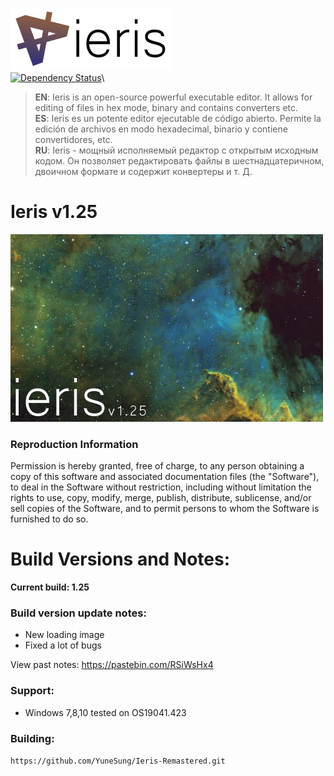 ![Ieris](https://github.com/FR0E6HNIZCLL02SUMFWY/Ieris-Remastered/blob/master/icon/toptext.png?raw=true)\
[![Dependency Status](https://david-dm.org/atom/atom.svg)](https://david-dm.org/atom/atom)\
> **EN**: Ieris is an open-source powerful executable editor. It allows for editing of files in hex mode, binary and contains converters etc.\
**ES**: Ieris es un potente editor ejecutable de código abierto. Permite la edición de archivos en modo hexadecimal, binario y contiene convertidores, etc.\
**RU**: Ieris - мощный исполняемый редактор с открытым исходным кодом. Он позволяет редактировать файлы в шестнадцатеричном, двоичном формате и содержит конвертеры и т. Д.

# Ieris v1.25
![Ieris](https://github.com/FR0E6HNIZCLL02SUMFWY/Ieris-Remastered/blob/master/icon/intro_rem.png?raw=true)

### Reproduction Information
Permission is hereby granted, free of charge, to any person obtaining a copy
of this software and associated documentation files (the "Software"), to deal
in the Software without restriction, including without limitation the rights
to use, copy, modify, merge, publish, distribute, sublicense, and/or sell
copies of the Software, and to permit persons to whom the Software is
furnished to do so.

# Build Versions and Notes:
**Current build: 1.25**
### Build version update notes: 
  - New loading image
  - Fixed a lot of bugs

View past notes: https://pastebin.com/RSiWsHx4

### Support:
- Windows 7,8,10 tested on OS19041.423

### Building:
`https://github.com/YuneSung/Ieris-Remastered.git`
